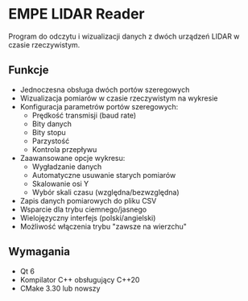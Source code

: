 # EMPE LIDAR Reader

Program do odczytu i wizualizacji danych z dwóch urządzeń LIDAR w czasie rzeczywistym.

## Funkcje

- Jednoczesna obsługa dwóch portów szeregowych 
- Wizualizacja pomiarów w czasie rzeczywistym na wykresie
- Konfiguracja parametrów portów szeregowych:
  - Prędkość transmisji (baud rate)
  - Bity danych
  - Bity stopu
  - Parzystość
  - Kontrola przepływu
- Zaawansowane opcje wykresu:
  - Wygładzanie danych
  - Automatyczne usuwanie starych pomiarów
  - Skalowanie osi Y
  - Wybór skali czasu (względna/bezwzględna)
- Zapis danych pomiarowych do pliku CSV
- Wsparcie dla trybu ciemnego/jasnego
- Wielojęzyczny interfejs (polski/angielski)
- Możliwość włączenia trybu "zawsze na wierzchu"

## Wymagania

- Qt 6
- Kompilator C++ obsługujący C++20
- CMake 3.30 lub nowszy

